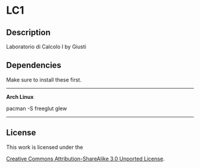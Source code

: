 # LC1

## Description

Laboratorio di Calcolo I by Giusti

## Dependencies

Make sure to install these first.

---

**Arch Linux**

pacman -S freeglut glew

---

## License

This work is licensed under the

[Creative Commons Attribution-ShareAlike 3.0 Unported License](http://creativecommons.org/licenses/by-sa/3.0/).
